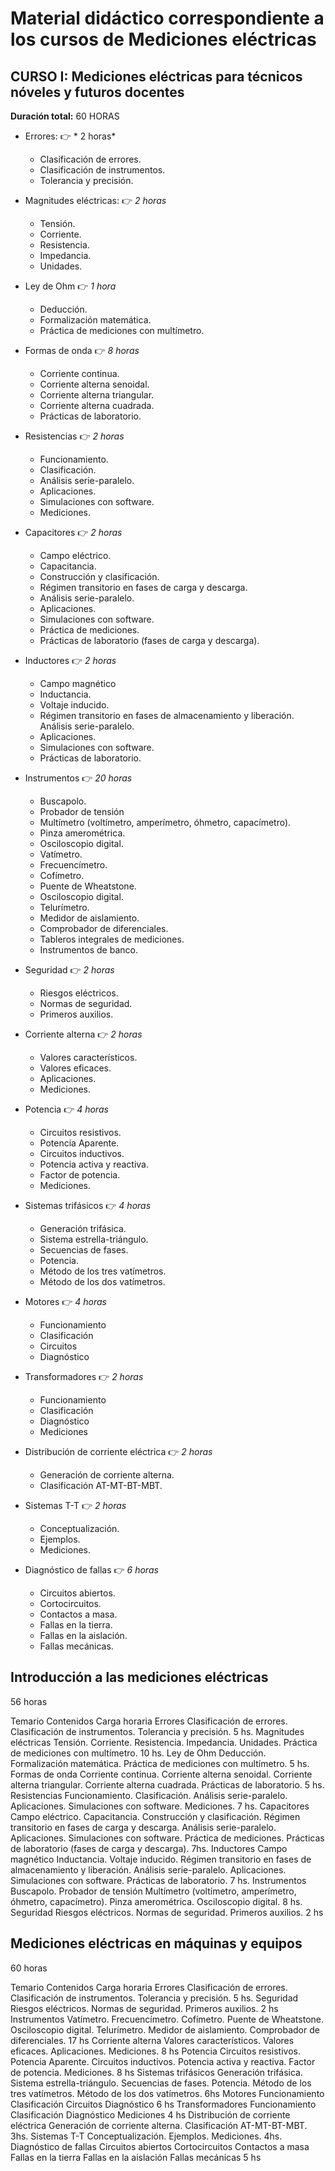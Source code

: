 # Material didáctico correspondiente a los cursos de Mediciones eléctricas

## CURSO I: Mediciones eléctricas para técnicos nóveles y futuros docentes

**Duración total:** 60 HORAS

* Errores: :point_right: * 2 horas*
  * Clasificación de errores.
  * Clasificación de instrumentos.
  * Tolerancia y precisión.

* Magnitudes eléctricas: :point_right: *2 horas*
  * Tensión.
  * Corriente.
  * Resistencia.
  * Impedancia.
  * Unidades.

* Ley de Ohm :point_right: *1 hora*
  * Deducción.
  * Formalización matemática.
  * Práctica de mediciones con multímetro.


* Formas de onda :point_right: *8 horas*
  * Corriente continua.
  * Corriente alterna senoidal.
  * Corriente alterna triangular.
  * Corriente alterna cuadrada.
  * Prácticas de laboratorio.
 
* Resistencias :point_right: *2 horas*
  * Funcionamiento.
  * Clasificación.
  * Análisis serie-paralelo.
  * Aplicaciones.
  * Simulaciones con software.
  * Mediciones.

* Capacitores :point_right: *2 horas*
  * Campo eléctrico.
  * Capacitancia.
  * Construcción y clasificación.
  * Régimen transitorio en fases de carga y descarga.
  * Análisis serie-paralelo.
  * Aplicaciones.
  * Simulaciones con software.
  * Práctica de mediciones.
  * Prácticas de laboratorio (fases de carga y descarga).
* Inductores :point_right: *2 horas*
  * Campo magnético
  * Inductancia.
  * Voltaje inducido.
  * Régimen transitorio en fases de almacenamiento y liberación. Análisis serie-paralelo.
  * Aplicaciones.
  * Simulaciones con software.
  * Prácticas de laboratorio.
* Instrumentos :point_right: *20 horas*
  * Buscapolo.
  * Probador de tensión
  * Multímetro (voltímetro, amperímetro, óhmetro, capacímetro).
  * Pinza amerométrica.
  * Osciloscopio digital.
  * Vatímetro.
  * Frecuencímetro.
  * Cofímetro.
  * Puente de Wheatstone.
  * Osciloscopio digital.
  * Telurímetro.
  * Medidor de aislamiento.
  * Comprobador de diferenciales.
  * Tableros integrales de mediciones.
  * Instrumentos de banco.

* Seguridad :point_right: *2 horas*
  * Riesgos eléctricos.
  * Normas de seguridad.
  * Primeros auxilios.

* Corriente alterna :point_right: *2 horas*
  * Valores característicos.
  * Valores eficaces.
  * Aplicaciones.
  * Mediciones.

* Potencia :point_right: *4 horas*
  * Circuitos resistivos.
  * Potencia Aparente.
  * Circuitos inductivos.
  * Potencia activa y reactiva.
  * Factor de potencia.
  * Mediciones.

* Sistemas trifásicos :point_right: *4 horas*
  * Generación trifásica.
  * Sistema estrella-triángulo.
  * Secuencias de fases.
  * Potencia.
  * Método de los tres vatímetros.
  * Método de los dos vatímetros.
* Motores :point_right: *4 horas*
  * Funcionamiento
  * Clasificación
  * Circuitos
  * Diagnóstico

* Transformadores :point_right: *2 horas*
  * Funcionamiento
  * Clasificación
  * Diagnóstico
  * Mediciones
* Distribución de corriente eléctrica :point_right: *2 horas*
  * Generación de corriente alterna.
  * Clasificación AT-MT-BT-MBT.

* Sistemas T-T :point_right: *2 horas*
  * Conceptualización.
  * Ejemplos.
  * Mediciones.

* Diagnóstico de fallas :point_right: *6 horas*
  * Circuitos abiertos.
  * Cortocircuitos.
  * Contactos a masa.
  * Fallas en la tierra.
  * Fallas en la aislación.
  * Fallas mecánicas.


## Introducción a las mediciones eléctricas
56 horas

Temario	Contenidos	Carga horaria
Errores	Clasificación de errores. Clasificación de instrumentos.
Tolerancia y precisión.	5 hs.
Magnitudes eléctricas	Tensión.
Corriente.
Resistencia.
Impedancia.
Unidades.
Práctica de mediciones con multímetro.	10 hs.
Ley de Ohm	Deducción.
Formalización matemática.
Práctica de mediciones con multímetro.	5 hs.
Formas de onda	Corriente continua.
Corriente alterna senoidal.
Corriente alterna triangular.
Corriente alterna cuadrada.
Prácticas de laboratorio.	5 hs.
Resistencias	Funcionamiento.
Clasificación.
Análisis serie-paralelo.
Aplicaciones.
Simulaciones con software.
Mediciones.	7 hs.
Capacitores	Campo eléctrico.
Capacitancia.
Construcción y clasificación.
Régimen transitorio en fases de carga y descarga.
Análisis serie-paralelo.
Aplicaciones.
Simulaciones con software.
Práctica de mediciones.
Prácticas de laboratorio (fases de carga y descarga).	7hs.
Inductores	Campo magnético
Inductancia.
Voltaje inducido.
Régimen transitorio en fases de almacenamiento y liberación. Análisis serie-paralelo.
Aplicaciones.
Simulaciones con software.
Prácticas de laboratorio.	7 hs.
Instrumentos	Buscapolo.
Probador de tensión
Multímetro (voltímetro, amperímetro, óhmetro, capacímetro).
Pinza amerométrica.
Osciloscopio digital.	8 hs.
Seguridad	Riesgos eléctricos.
Normas de seguridad.
Primeros auxilios.	2 hs

## Mediciones eléctricas en máquinas y equipos
60 horas

Temario	Contenidos	Carga horaria
Errores	Clasificación de errores. Clasificación de instrumentos.
Tolerancia y precisión.	5 hs.
Seguridad	Riesgos eléctricos.
Normas de seguridad.
Primeros auxilios.	2 hs
Instrumentos	Vatímetro.
Frecuencímetro.
Cofímetro.
Puente de Wheatstone.
Osciloscopio digital.
Telurímetro.
Medidor de aislamiento.
Comprobador de diferenciales.	17 hs
Corriente alterna	Valores característicos.
Valores eficaces.
Aplicaciones.
Mediciones.	8 hs
Potencia	Circuitos resistivos.
Potencia Aparente.
Circuitos inductivos.
Potencia activa y reactiva.
Factor de potencia.
Mediciones.	8 hs
Sistemas trifásicos	Generación trifásica.
Sistema estrella-triángulo.
Secuencias de fases.
Potencia.
Método de los tres vatímetros.
Método de los dos vatímetros.	6hs
Motores	Funcionamiento
Clasificación
Circuitos
Diagnóstico	6 hs
Transformadores	Funcionamiento
Clasificación
Diagnóstico
Mediciones	4 hs
Distribución de corriente eléctrica	Generación de corriente alterna.
Clasificación AT-MT-BT-MBT.
	3hs.
Sistemas T-T	Conceptualización.
Ejemplos.
Mediciones.	4hs.
Diagnóstico de fallas	Circuitos abiertos
Cortocircuitos
Contactos a masa
Fallas en la tierra
Fallas en la aislación
Fallas mecánicas	5 hs
